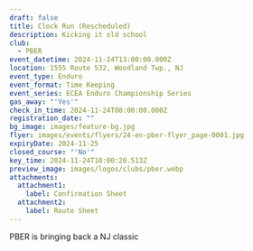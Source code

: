 ```yaml
---
draft: false
title: Clock Run (Rescheduled)
description: Kicking it old school
club:
  - PBER
event_datetime: 2024-11-24T13:00:00.000Z
location: 1555 Route 532, Woodland Twp., NJ
event_type: Enduro
event_format: Time Keeping
event_series: ECEA Enduro Championship Series
gas_away: "'Yes'"
check_in_time: 2024-11-24T08:00:00.000Z
registration_date: ""
bg_image: images/feature-bg.jpg
flyer: images/events/flyers/24-en-pber-flyer_page-0001.jpg
expiryDate: 2024-11-25
closed_course: "'No'"
key_time: 2024-11-24T10:00:20.513Z
preview_image: images/logos/clubs/pber.webp
attachments:
  attachment1:
    label: Confirmation Sheet
  attachment2:
    label: Route Sheet
---
```

PBER is bringing back a NJ classic
